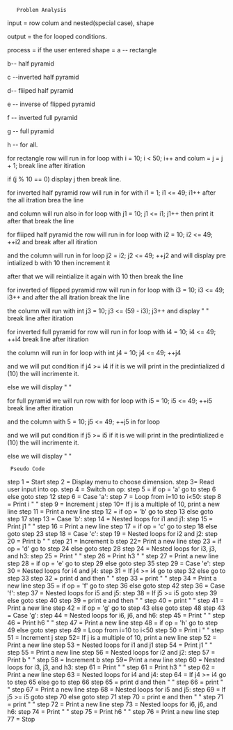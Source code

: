 
       Problem Analysis 
input = row colum and nested(special case), shape 

output = the for looped conditions.

process = if the user entered shape = a -- rectangle 

b-- half pyramid 

c --inverted half pyramid 

d-- fliiped half pyramid 

e -- inverse of flipped pyramid 

f -- inverted full pyramid 

g -- full pyramid 

h -- for all. 

for rectangle row will run in for loop with i = 10; i < 50; i++ and colum = j = j + 1; break line after itiration
    
 if (j % 10 == 0) display j then break line. 


for inverted half pyramid row will run in for with  i1 = 1; i1 <= 49; i1++ after the all itration brea the line 
   
   and column will run also in  for loop with j1 = 10; j1 <= i1; j1++ then print it after that break the line

for fliiped half pyramid the row will run in for loop with i2 = 10; i2 <= 49; ++i2 and break after all itiration
       
  and the column will run in for loop  j2 = i2; j2 <= 49; ++j2  and will display pre intialized b with 10 then increment it
  
   after that we will reintialize it again with 10 then break the line

for inverted of flipped pyramid row will run in for loop with i3 = 10; i3 <= 49; i3++ and after the all itration break the line 
     
the column will run with int j3 = 10; j3 <= (59 - i3); j3++ and display "  " break line after itiration

for inverted full pyramid for row will run in for loop with  i4 = 10; i4 <= 49; ++i4 break line after itiration
     
the column will run in for loop with  int j4 = 10; j4 <= 49; ++j4

  and we will put condition if j4 >= i4 if it is we will print in the predintialized d (10) the will incrimente it. 
        
  else we will display "  "

for full pyramid we will run row with for loop with i5 = 10; i5 <= 49; ++i5 break line after itiration
 
  and the column with 5 = 10; j5 <= 49; ++j5 in for loop
  
  and we will put condition if j5 >= i5 if it is we will print in the predintialized e (10) the will incrimente it. 
       
  else we will display " "

     Pseudo Code
     
step 1 = Start
step 2 = Display menu to choose dimension.
step 3=  Read user input into op.
step 4 = Switch on op:
step 5 = if op = 'a' go to step 6
        else goto step 12
step 6 =  Case 'a':
step 7 =  Loop from i=10 to i<50:
step 8 =  Print i " " 
step 9 =  Increment j
step 10=  If j is a multiple of 10, print a new line
step 11 =  Print a new line
step 12 = if op = 'b' go to step 13
        else goto step 17
step 13 = Case 'b':
step 14 = Nested loops for i1 and j1:
step 15 = Print j1 " "
step 16 = Print a new line
step 17 = if op = 'c' go to step 18
        else goto step 23
step 18 = Case 'c':
step 19 = Nested loops for i2 and j2:
step 20 = Print b " "
step 21 = Increment b
step 22= Print a new line
step 23 = if op = 'd' go to step 24
        else goto step 28
step 24 = Nested loops for i3, j3, and h3:
step 25 =  Print " "
step 26 = Print h3 " "
step 27 = Print a new line
step 28 = if op = 'e' go to step 29
        else goto step 35
step 29 = Case 'e':
step 30 = Nested loops for i4 and j4:
step 31 = If j4 >= i4 go to step 32 
          else go to step 33
step 32 = print d and then " "
step 33 = print " "
step 34 = Print a new line
step 35 = if op = 'f' go to step 36
        else goto step 42
step 36 = Case 'f':
step 37 = Nested loops for i5 and j5:
step 38 =  If j5 >= i5 goto step 39
          else goto step 40
step 39 = print e and then " "
step 40 =  print " "
step 41 = Print a new line
step 42 = if op = 'g' go to step 43
        else goto step 48
step 43 = Case 'g':
step 44 = Nested loops for i6, j6, and h6:
step 45 =  Print " "
step 46 = Print h6 " "
step 47 = Print a new line
step 48 = if op = 'h' go to step 49
        else goto step 
step 49 = Loop from i=10 to i<50
step 50 = Print i " " 
step 51 =  Increment j
step 52=  If j is a multiple of 10, print a new line
step 52 =  Print a new line
step 53 = Nested loops for i1 and j1
step 54 = Print j1 " "
step 55 = Print a new line
step 56 = Nested loops for i2 and j2:
step 57 = Print b " "
step 58 = Increment b
step 59= Print a new line
step 60 = Nested loops for i3, j3, and h3:
step 61 =  Print " "
step 61 = Print h3 " "
step 62 = Print a new line
step 63 = Nested loops for i4 and j4:
step 64 = If j4 >= i4 go to step 65
          else go to step 66
step 65 = print d and then " "
step 66 = print " "
step 67 = Print a new line
step 68 = Nested loops for i5 and j5:
step 69 =  If j5 >= i5 goto step 70
          else goto step 71
step 70 = print e and then " "
step 71 =  print " "
step 72 = Print a new line
step 73 = Nested loops for i6, j6, and h6:
step 74 =  Print " "
step 75 = Print h6 " "
step 76 = Print a new line
step 77 = Stop

                 

